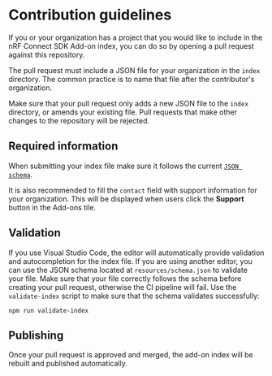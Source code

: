 # Contribution guidelines

If you or your organization has a project that you would like to include in the nRF Connect SDK Add-on index, you can do so by opening a pull request against this repository.

The pull request must include a JSON file for your organization in the `index` directory. The common practice is to name that file after the contributor's organization.

Make sure that your pull request only adds a new JSON file to the `index` directory, or amends your existing file.
Pull requests that make other changes to the repository will be rejected.

## Required information

When submitting your index file make sure it follows the current [`JSON schema`](./resources/schema.json).

It is also recommended to fill the `contact` field with support information for your organization. This will be displayed when users click the **Support** button in the Add-ons tile.

## Validation

If you use Visual Studio Code, the editor will automatically provide validation and autocompletion for the index file. If you are using another editor, you can use the JSON schema located at `resources/schema.json` to validate your file. Make sure that your file correctly follows the schema before creating your pull request, otherwise the CI pipeline will fail. Use the `validate-index` script  to make sure that the schema validates successfully:

```
npm run validate-index
```

## Publishing

Once your pull request is approved and merged, the add-on index will be rebuilt and published automatically.
